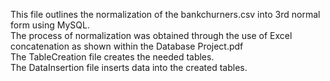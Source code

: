 This file outlines the normalization of the bankchurners.csv into 3rd normal form using MySQL. <br />
The process of normalization was obtained through the use of Excel concatenation as shown within the Database Project.pdf  <br />
The TableCreation file creates the needed tables. <br />
The DataInsertion file inserts data into the created tables.  <br />
